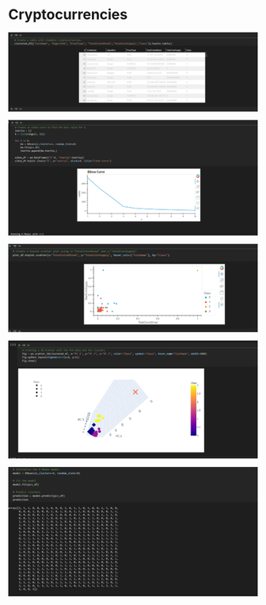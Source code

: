 # Cryptocurrencies

![](https://github.com/MarielaKaradzhova/Cryptocurrencies/blob/main/resources/trade_crypto_table.png)

![](https://github.com/MarielaKaradzhova/Cryptocurrencies/blob/main/resources/elbow_c.png)

![](https://github.com/MarielaKaradzhova/Cryptocurrencies/blob/main/resources/hvplot_scatter_mn_sup.png)

![](https://github.com/MarielaKaradzhova/Cryptocurrencies/blob/main/resources/hvpt_clust.png)

![](https://github.com/MarielaKaradzhova/Cryptocurrencies/blob/main/resources/pred_clusters.png)
